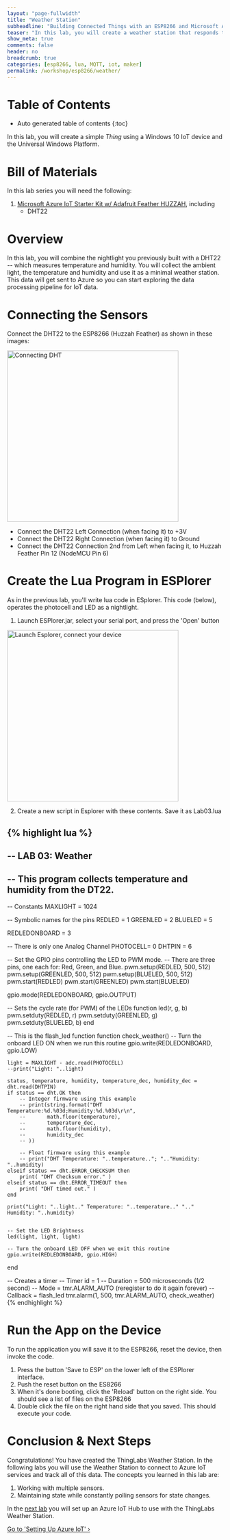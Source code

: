 ```yaml
---
layout: "page-fullwidth"
title: "Weather Station"
subheadline: "Building Connected Things with an ESP8266 and Microsoft Azure"
teaser: "In this lab, you will create a weather station that responds to records light, temperature and humidity and changes the intensity of an LED."
show_meta: true
comments: false
header: no
breadcrumb: true
categories: [esp8266, lua, MQTT, iot, maker]
permalink: /workshop/esp8266/weather/
---
```


# Table of Contents
*  Auto generated table of contents
{:toc}

In this lab, you will create a simple _Thing_ using a Windows 10 IoT device and the Universal Windows Platform. 

# Bill of Materials
In this lab series you will need the following:

1. [Microsoft Azure IoT Starter Kit w/ Adafruit Feather HUZZAH](https://www.adafruit.com/product/3032), including
    - DHT22
        
# Overview
In this lab, you will combine the nightlight you previously built with a DHT22 -- which measures temperature and humidity. You will collect the ambient light, the temperature and humidity and use it as a minimal weather station. This data will get sent to Azure so you can start exploring the data processing pipeline for IoT data. 

# Connecting the Sensors
Connect the DHT22 to the ESP8266 (Huzzah Feather) as shown in these images:

<img src="/images/esp8266-dht.png" alt="Connecting DHT" style="width: 400px;"/>

* Connect the DHT22 Left Connection (when facing it) to +3V
* Connect the DHT22 Right Connection (when facing it) to Ground
* Connect the DHT22 Connection 2nd from Left when facing it, to Huzzah Feather Pin 12 (NodeMCU Pin 6)

# Create the Lua Program in ESPlorer 

As in the previous lab, you'll write lua code in ESplorer. This code (below), operates the photocell and LED as a nightlight.

1. Launch ESPlorer.jar, select your serial port, and press the 'Open' button

<img src="/images/esplorer-connect.png" alt="Launch Esplorer, connect your device" style="width: 400px;"/>

2. Create a new script in Esplorer with these contents. Save it as Lab03.lua

{% highlight lua %}
--
-- LAB 03: Weather
--
-- This program collects temperature and humidity from the DT22.
--

-- Constants
MAXLIGHT = 1024

-- Symbolic names for the pins
REDLED   = 1
GREENLED = 2
BLUELED  = 5

REDLEDONBOARD = 3

-- There is only one Analog Channel
PHOTOCELL= 0
DHTPIN   = 6

-- Set the GPIO pins controlling the LED to PWM mode.
-- There are three pins, one each for: Red, Green, and Blue.
pwm.setup(REDLED, 500, 512)
pwm.setup(GREENLED, 500, 512)
pwm.setup(BLUELED, 500, 512)
pwm.start(REDLED)
pwm.start(GREENLED)
pwm.start(BLUELED)

gpio.mode(REDLEDONBOARD, gpio.OUTPUT)

-- Sets the cycle rate (for PWM) of the LEDs
function led(r, g, b)
    pwm.setduty(REDLED, r)
    pwm.setduty(GREENLED, g)
    pwm.setduty(BLUELED, b)
end

-- This is the flash_led function
function check_weather()
    -- Turn the onboard LED ON when we run this routine
    gpio.write(REDLEDONBOARD, gpio.LOW)
    
    light = MAXLIGHT - adc.read(PHOTOCELL)
    --print("Light: "..light)
        
    status, temperature, humidity, temperature_dec, humidity_dec = dht.read(DHTPIN)
    if status == dht.OK then
        -- Integer firmware using this example
        -- print(string.format("DHT Temperature:%d.%03d;Humidity:%d.%03d\r\n",
        --       math.floor(temperature),
        --       temperature_dec,
        --       math.floor(humidity),
        --       humidity_dec
        -- ))
            
        -- Float firmware using this example
        -- print("DHT Temperature: "..temperature.."; ".."Humidity: "..humidity)
    elseif status == dht.ERROR_CHECKSUM then
        print( "DHT Checksum error." )
    elseif status == dht.ERROR_TIMEOUT then
        print( "DHT timed out." )
    end

    print("Light: "..light.." Temperature: "..temperature.." ".." Humidity: "..humidity)


    -- Set the LED Brightness
    led(light, light, light)

    -- Turn the onboard LED OFF when we exit this routine
    gpio.write(REDLEDONBOARD, gpio.HIGH)
end

-- Creates a timer 
--   Timer id = 1
--   Duration = 500 microseconds (1/2 second)
--   Mode     = tmr.ALARM_AUTO (reregister to do it again forever)
--   Callback = flash_led
tmr.alarm(1, 500, tmr.ALARM_AUTO, check_weather)
{% endhighlight %}

# Run the App on the Device
To run the application you will save it to the ESP8266, reset the device, then invoke the code.

1. Press the button 'Save to ESP' on the lower left of the ESPlorer interface.
2. Push the reset button on the ES8266
3. When it's done booting, click the 'Reload' button on the right side.
   You should see a list of files on the ESP8266
4. Double click the file on the right hand side that you saved.
   This should execute your code.

# Conclusion &amp; Next Steps
Congratulations! You have created the ThingLabs Weather Station. In the following labs you will use the Weather Station to connect to Azure IoT services and track all of this data. The concepts you learned in this lab are:

1. Working with multiple sensors.
2. Maintaining state while constantly polling sensors for state changes.

In the [next lab][nextlab] you will set up an Azure IoT Hub to use with the ThingLabs Weather Station. 

<a class="radius button small" href="{{ site.url }}/workshop/esp8266/setup-azure-iot-hub/">Go to 'Setting Up Azure IoT' ›</a>

[nextlab]: /workshop/esp8266/setup-azure-iot-hub/